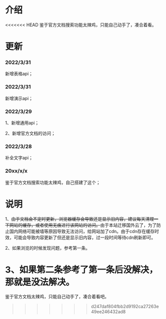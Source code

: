 # 介绍

<<<<<<< HEAD
鉴于官方文档搜索功能太辣鸡，只能自己动手了，凑合着看。



# 更新

### 2022/3/31

新增表格api；



### 2022/3/31

新增演示api；



### 2022/3/29

1、新增通用api；

2、新增官方文档的访问；



### 2022/3/28

补全文字api；



### 20xx/x/x

鉴于官方文档搜索功能太辣鸡，自己搭建了这个；



# 说明

1、~~由于文档会不定时更新，浏览器缓存会导致还是显示旧内容，建议每天清理一下网站的缓存，或者使用无痕进行该网站的访问。~~由于本站迁移国外云了，为了防止国内网络可能被墙等原因导致无法访问，给网站加了cdn。由于cdn存在缓存时效，可能会导致内容更新了但还是显示旧内容，过一段时间等待cdn刷新即可。

2、如果浏览的时候发现问题，参考第一条。

3、如果第二条参考了第一条后没解决，那就是没法解决。
=======
鉴于官方文档太辣鸡，只能自己动手了，凑合着看吧。
>>>>>>> d247daf804fbb2d9192ca27263e49ee246432ad8
